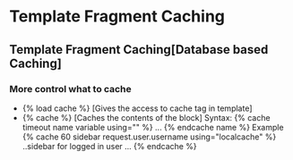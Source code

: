 # Template Fragment Caching

## Template Fragment Caching[Database based Caching]

### More control what to cache
- {% load cache %} [Gives the access to cache tag in template]
- {% cache %} [Caches the contents of the block]
    Syntax:
        {% cache timeout name variable using="" %} ... {% endcache name %}
    Example
        {% cache 60 sidebar request.user.username using="localcache" %}
            ..sidebar for logged in user ...
        {% endcache %}

